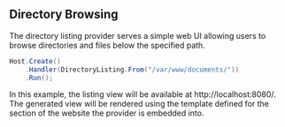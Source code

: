 ﻿## Directory Browsing

The directory listing provider serves a simple web UI allowing users to browse directories
and files below the specified path.

```csharp
Host.Create()
    .Handler(DirectoryListing.From("/var/www/documents/"))
    .Run();
```

In this example, the listing view will be available at http://localhost:8080/.
The generated view will be rendered using the template defined for the section
of the website the provider is embedded into.